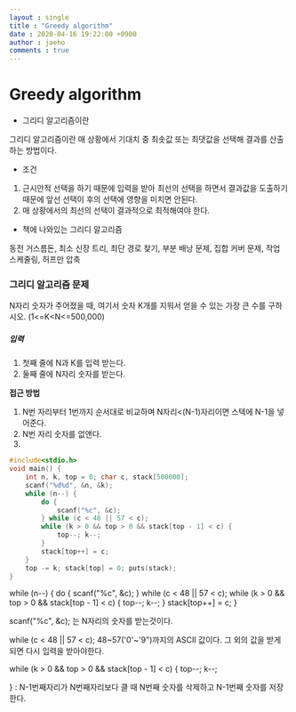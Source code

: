 ```yaml
---
layout : single
title : "Greedy algorithm"
date : 2020-04-16 19:22:00 +0900
author : jaeho
comments : true
---
```


# Greedy algorithm

- 그리디 알고리즘이란

그리디 알고리즘이란 매 상황에서 기대치 중 최솟값 또는 최댓값을 선택해 결과를 산출하는 방법이다.



- 조건

1. 근시안적 선택을 하기 때문에 입력을 받아 최선의 선택을 하면서 결과값을 도출하기 때문에 앞선 선택이 후의 선택에 영향을 미치면 안된다.
2. 매 상황에서의 최선의 선택이 결과적으로 최적해여야 한다.



- 책에 나와있는 그리디 알고리즘

동전 거스름돈, 최소 신장 트리, 최단 경로 찾기, 부분 배낭 문제, 집합 커버 문제, 작업 스케줄링, 허프만 압축



### 그리디 알고리즘 문제

N자리 숫자가 주어졌을 때, 여기서 숫자 K개를 지워서 얻을 수 있는 가장 큰 수를 구하시오. (1<=K<N<=500,000)



##### 입력

1. 첫째 줄에 N과 K를 입력 받는다.
2. 둘째 줄에 N자리 숫자를 받는다.

**접근 방법**

1. N번 자리부터 1번까지 순서대로 비교하며 N자리<(N-1)자리이면 스텍에 N-1을 넣어준다.
2. N번 자리 숫자를 없앤다.
3. 



``` c
#include<stdio.h>
void main() {
	int n, k, top = 0; char c, stack[500000]; 	
    scanf("%d%d", &n, &k);
	while (n--) { 
		do {
			scanf("%c", &c);
		} while (c < 48 || 57 < c);
		while (k > 0 && top > 0 && stack[top - 1] < c) { 
            top--; k--;
        }
		stack[top++] = c;
	}
	top -= k; stack[top] = 0; puts(stack);
}
```

while (n--) {
		do {
			scanf("%c", &c);
		} while (c < 48 || 57 < c);
		while (k > 0 && top > 0 && stack[top - 1] < c) { 
            top--; k--;
        }
		stack[top++] = c;
	}



scanf("%c", &c); 는 N자리의 숫자를 받는것이다.

while (c < 48 || 57 < c); 48~57('0'~'9")까지의 ASCII 값이다. 그 외의 값을 받게 되면 다시 입력을 받아야한다.



while (k > 0 && top > 0 && stack[top - 1] < c) { 
            top--; k--;

 } : N-1번째자리가 N번째자리보다 클 때 N번째 숫자를 삭제하고 N-1번째 숫자를 저장한다.

